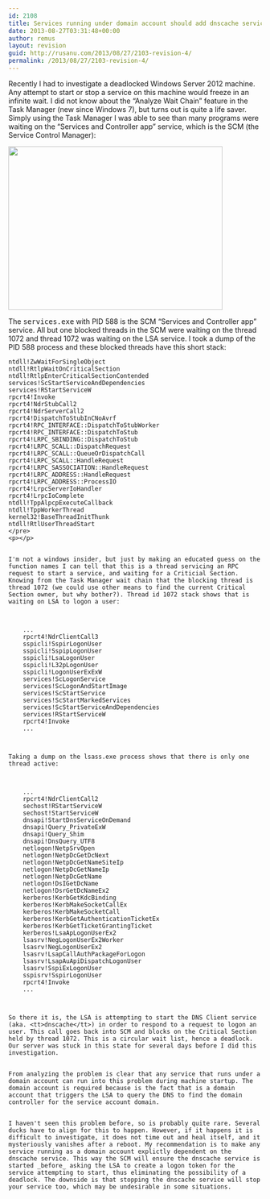 ```yaml
---
id: 2108
title: Services running under domain account should add dnscache service as dependency
date: 2013-08-27T03:31:48+00:00
author: remus
layout: revision
guid: http://rusanu.com/2013/08/27/2103-revision-4/
permalink: /2013/08/27/2103-revision-4/
---
```

Recently I had to investigate a deadlocked Windows Server 2012 machine. Any attempt to start or stop a service on this machine would freeze in an infinite wait. I did not know about the &#8220;Analyze Wait Chain&#8221; feature in the Task Manager (new since Windows 7), but turns out is quite a life saver. Simply using the Task Manager I was able to see than many programs were waiting on the &#8220;Services and Controller app&#8221; service, which is the SCM (the Service Control Manager):

[<img src="http://rusanu.com/wp-content/uploads/2013/08/wait-chain-scm.png" alt="" title="wait-chain-scm" width="426" height="325" class="alignleft size-full wp-image-2104" />](http://rusanu.com/wp-content/uploads/2013/08/wait-chain-scm.png)  
<!--more-->

The <tt>services.exe</tt> with PID 588 is the SCM &#8220;Services and Controller app&#8221; service. All but one blocked threads in the SCM were waiting on the thread 1072 and thread 1072 was waiting on the LSA service. I took a dump of the PID 588 process and these blocked threads have this short stack:

    
    ntdll!ZwWaitForSingleObject
    ntdll!RtlpWaitOnCriticalSection
    ntdll!RtlpEnterCriticalSectionContended
    services!ScStartServiceAndDependencies
    services!RStartServiceW
    rpcrt4!Invoke
    rpcrt4!NdrStubCall2
    rpcrt4!NdrServerCall2
    rpcrt4!DispatchToStubInCNoAvrf
    rpcrt4!RPC_INTERFACE::DispatchToStubWorker
    rpcrt4!RPC_INTERFACE::DispatchToStub
    rpcrt4!LRPC_SBINDING::DispatchToStub
    rpcrt4!LRPC_SCALL::DispatchRequest
    rpcrt4!LRPC_SCALL::QueueOrDispatchCall
    rpcrt4!LRPC_SCALL::HandleRequest
    rpcrt4!LRPC_SASSOCIATION::HandleRequest
    rpcrt4!LRPC_ADDRESS::HandleRequest
    rpcrt4!LRPC_ADDRESS::ProcessIO
    rpcrt4!LrpcServerIoHandler
    rpcrt4!LrpcIoComplete
    ntdll!TppAlpcpExecuteCallback
    ntdll!TppWorkerThread
    kernel32!BaseThreadInitThunk
    ntdll!RtlUserThreadStart
    </pre>
    <p></p>
    
    
    I'm not a windows insider, but just by making an educated guess on the function names I can tell that this is a thread servicing an RPC request to start a service, and waiting for a Criticial Section. Knowing from the Task Manager wait chain that the blocking thread is thread 1072 (we could use other means to find the current Critical Section owner, but why bother?). Thread id 1072 stack shows that is waiting on LSA to logon a user:
    
    
        
        ...
        rpcrt4!NdrClientCall3
        sspicli!SspirLogonUser
        sspicli!SspipLogonUser
        sspicli!LsaLogonUser
        sspicli!L32pLogonUser
        sspicli!LogonUserExExW
        services!ScLogonService
        services!ScLogonAndStartImage
        services!ScStartService
        services!ScStartMarkedServices
        services!ScStartServiceAndDependencies
        services!RStartServiceW
        rpcrt4!Invoke
        ...
        
    
    
    Taking a dump on the lsass.exe process shows that there is only one thread active:
    
    
        
        ...
        rpcrt4!NdrClientCall2
        sechost!RStartServiceW
        sechost!StartServiceW
        dnsapi!StartDnsServiceOnDemand
        dnsapi!Query_PrivateExW
        dnsapi!Query_Shim
        dnsapi!DnsQuery_UTF8
        netlogon!NetpSrvOpen
        netlogon!NetpDcGetDcNext
        netlogon!NetpDcGetNameSiteIp
        netlogon!NetpDcGetNameIp
        netlogon!NetpDcGetName
        netlogon!DsIGetDcName
        netlogon!DsrGetDcNameEx2
        kerberos!KerbGetKdcBinding
        kerberos!KerbMakeSocketCallEx
        kerberos!KerbMakeSocketCall
        kerberos!KerbGetAuthenticationTicketEx
        kerberos!KerbGetTicketGrantingTicket
        kerberos!LsaApLogonUserEx2
        lsasrv!NegLogonUserEx2Worker
        lsasrv!NegLogonUserEx2
        lsasrv!LsapCallAuthPackageForLogon
        lsasrv!LsapAuApiDispatchLogonUser
        lsasrv!SspiExLogonUser
        sspisrv!SspirLogonUser
        rpcrt4!Invoke
        ...
        
    
    
    So there it is, the LSA is attempting to start the DNS Client service (aka. <tt>dnscache</tt>) in order to respond to a request to logon an user. This call goes back into SCM and blocks on the Critical Section held by thread 1072. This is a circular wait list, hence a deadlock. Our server was stuck in this state for several days before I did this investigation.
    
    
    From analyzing the problem is clear that any service that runs under a domain account can run into this problem during machine startup. The domain account is required because is the fact that is a domain account that triggers the LSA to query the DNS to find the domain controller for the service account domain.
    
    
    I haven't seen this problem before, so is probably quite rare. Several ducks have to align for this to happen. However, if it happens it is difficult to investigate, it does not time out and heal itself, and it mysteriously vanishes after a reboot. My recommendation is to make any service running as a domain account explictly dependent on the dnscache service. This way the SCM will ensure the dnscache service is started _before_ asking the LSA to create a logon token for the service attempting to start, thus eliminating the possibility of a deadlock. The downside is that stopping the dnscache service will stop your service too, which may be undesirable in some situations.